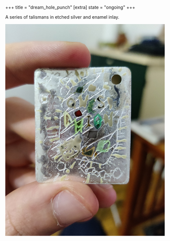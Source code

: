 +++
title = "dream_hole_punch"
[extra]
state = "ongoing"
+++

A series of talismans in etched silver and enamel inlay.

<!-- more -->

![Qwestchion](qwestchion.jpg)
